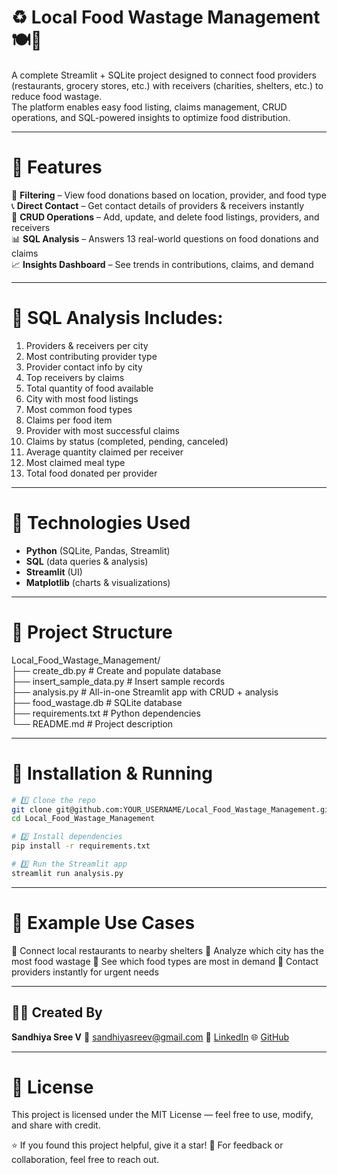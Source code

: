 
# ♻️ Local Food Wastage Management 🍽️🤝

A complete Streamlit + SQLite project designed to connect food providers (restaurants, grocery stores, etc.) with receivers (charities, shelters, etc.) to reduce food wastage.  
The platform enables easy food listing, claims management, CRUD operations, and SQL-powered insights to optimize food distribution.

---

# 🔧 Features

📍 **Filtering** – View food donations based on location, provider, and food type  
📞 **Direct Contact** – Get contact details of providers & receivers instantly  
📝 **CRUD Operations** – Add, update, and delete food listings, providers, and receivers  
📊 **SQL Analysis** – Answers 13 real-world questions on food donations and claims  
📈 **Insights Dashboard** – See trends in contributions, claims, and demand  

---

# 📌 SQL Analysis Includes:
1. Providers & receivers per city  
2. Most contributing provider type  
3. Provider contact info by city  
4. Top receivers by claims  
5. Total quantity of food available  
6. City with most food listings  
7. Most common food types  
8. Claims per food item  
9. Provider with most successful claims  
10. Claims by status (completed, pending, canceled)  
11. Average quantity claimed per receiver  
12. Most claimed meal type  
13. Total food donated per provider  

---

# 🧠 Technologies Used

- **Python** (SQLite, Pandas, Streamlit)
- **SQL** (data queries & analysis)
- **Streamlit** (UI)
- **Matplotlib** (charts & visualizations)

---

# 📁 Project Structure

Local_Food_Wastage_Management/  
├── create_db.py                     # Create and populate database  
├── insert_sample_data.py             # Insert sample records  
├── analysis.py                       # All-in-one Streamlit app with CRUD + analysis  
├── food_wastage.db                   # SQLite database  
├── requirements.txt                  # Python dependencies  
└── README.md                         # Project description  

---

# 🚀 Installation & Running

```bash
# 1️⃣ Clone the repo
git clone git@github.com:YOUR_USERNAME/Local_Food_Wastage_Management.git
cd Local_Food_Wastage_Management

# 2️⃣ Install dependencies
pip install -r requirements.txt

# 3️⃣ Run the Streamlit app
streamlit run analysis.py
````

---

# 🧪 Example Use Cases

📌 Connect local restaurants to nearby shelters
📌 Analyze which city has the most food wastage
📌 See which food types are most in demand
📌 Contact providers instantly for urgent needs

---

## 🙋‍♀️ Created By

**Sandhiya Sree V**
📧 [sandhiyasreev@gmail.com](mailto:sandhiyasreev@gmail.com)
🔗 [LinkedIn](https://www.linkedin.com/in/sandhiya-sree-v-3a2321298/)
🌐 [GitHub](https://github.com/Sandhiyasreev)

---

# 📄 License

This project is licensed under the MIT License — feel free to use, modify, and share with credit.

⭐ If you found this project helpful, give it a star!
💬 For feedback or collaboration, feel free to reach out.
